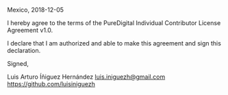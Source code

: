 Mexico, 2018-12-05

I hereby agree to the terms of the PureDigital Individual Contributor License
Agreement v1.0.

I declare that I am authorized and able to make this agreement and sign this
declaration.

Signed,

Luis Arturo Íñiguez Hernández luis.iniguezh@gmail.com https://github.com/luisiniguezh
